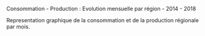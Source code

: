 
Consommation - Production : Evolution mensuelle par région - 2014 - 2018

Representation graphique de la consommation et de la production régionale par mois.